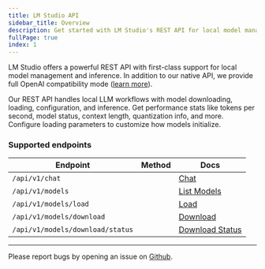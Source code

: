 ```yaml
---
title: LM Studio API
sidebar_title: Overview
description: Get started with LM Studio's REST API for local model management and inference.
fullPage: true
index: 1
---
```


LM Studio offers a powerful REST API with first-class support for local model management and inference. In addition to our native API, we provide full OpenAI compatibility mode ([learn more](/docs/developer/openai-compat)).

Our REST API handles local LLM workflows with model downloading, loading, configuration, and inference. Get performance stats like tokens per second, model status, context length, quantization info, and more. Configure loading parameters to customize how models initialize.

### Supported endpoints
<table class="flexible-cols">
  <thead>
    <tr>
      <th>Endpoint</th>
      <th>Method</th>
      <th>Docs</th>
    </tr>
  </thead>
  <tbody>
    <tr>
      <td><code>/api/v1/chat</code></td>
      <td><apimethod method="POST" /></td>
      <td><a href="/docs/developer/rest/chat">Chat</a></td>
    </tr>
    <tr>
      <td><code>/api/v1/models</code></td>
      <td><apimethod method="GET" /></td>
      <td><a href="/docs/developer/rest/list">List Models</a></td>
    </tr>
    <tr>
      <td><code>/api/v1/models/load</code></td>
      <td><apimethod method="POST" /></td>
      <td><a href="/docs/developer/rest/load">Load</a></td>
    </tr>
    <tr>
      <td><code>/api/v1/models/download</code></td>
      <td><apimethod method="POST" /></td>
      <td><a href="/docs/developer/rest/download">Download</a></td>
    </tr>
    <tr>
      <td><code>/api/v1/models/download/status</code></td>
      <td><apimethod method="GET" /></td>
      <td><a href="/docs/developer/rest/download-status">Download Status</a></td>
    </tr>
  </tbody>
</table>

---

Please report bugs by opening an issue on [Github](https://github.com/lmstudio-ai/lmstudio-bug-tracker/issues).
